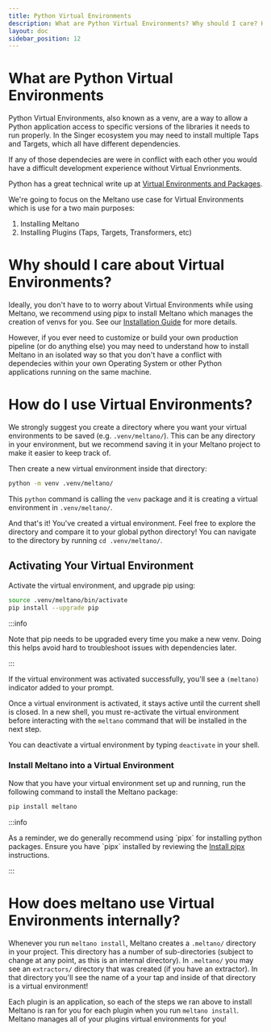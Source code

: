 ```yaml
---
title: Python Virtual Environments
description: What are Python Virtual Environments? Why should I care? How do I use them?
layout: doc
sidebar_position: 12
---
```


# What are Python Virtual Environments

Python Virtual Environments, also known as a venv, are a way to allow a
Python application access to specific versions of the libraries it needs to run properly. In the Singer ecosystem
you may need to install multiple Taps and Targets, which all have different dependencies.

If any of those dependecies are were in conflict with each other you would have a difficult development experience without Virtual Envrionments.

Python has a great technical write up at [Virtual Environments and Packages](https://docs.python.org/3/tutorial/venv.html).

We're going to focus on the Meltano use case for Virtual Environments which is use for a two main purposes:

1. Installing Meltano
1. Installing Plugins (Taps, Targets, Transformers, etc)

# Why should I care about Virtual Environments?

Ideally, you don't have to to worry about Virtual Environments while using Meltano,
we recommend using pipx to install Meltano which manages the creation of venvs for you.
See our [Installation Guide](/getting-started/installation) for more details.

However, if you ever need to customize or build your own production pipeline (or do anything else) you may need to understand
how to install Meltano in an isolated way so that you don't have a conflict with dependecies within your own Operating System
or other Python applications running on the same machine.

# How do I use Virtual Environments?

We strongly suggest you create a directory where you want your virtual environments to be saved (e.g. `.venv/meltano/`).
This can be any directory in your environment, but we recommend saving it in your Meltano project to make it easier to keep
track of.

Then create a new virtual environment inside that directory:

```bash
python -m venv .venv/meltano/
```

This `python` command is calling the `venv` package and it is creating a virtual environment in `.venv/meltano/`.

And that's it! You've created a virtual environment.
Feel free to explore the directory and compare it to your global python directory!
You can navigate to the directory by running `cd .venv/meltano/`.

## Activating Your Virtual Environment

Activate the virtual environment, and upgrade pip using:

```bash
source .venv/meltano/bin/activate
pip install --upgrade pip
```

:::info

  <p>Note that pip needs to be upgraded every time you make a new venv. Doing this helps avoid hard to troubleshoot issues with dependencies later.</p>
:::

If the virtual environment was activated successfully, you'll see a `(meltano)` indicator added to
your prompt.

Once a virtual environment is activated, it stays active until the current shell is closed. In a new
shell, you must re-activate the virtual environment before interacting with the `meltano` command
that will be installed in the next step.

You can deactivate a virtual environment by typing `deactivate` in your shell.

### Install Meltano into a Virtual Environment

Now that you have your virtual environment set up and running, run the following command to install
the Meltano package:

```bash
pip install meltano
```

:::info

  <p>As a reminder, we do generally recommend using `pipx` for installing python packages.
Ensure you have `pipx` installed by reviewing the <a href="/getting-started/installation#install-pipx">Install pipx</a> instructions.</p>
:::

# How does meltano use Virtual Environments internally?

Whenever you run `meltano install`, Meltano creates a `.meltano/` directory in your project.
This directory has a number of sub-directories (subject to change at any point, as this is an
internal directory).
In `.meltano/` you may see an `extractors/` directory that was created (if you
have an extractor).
In that directory you'll see the name of a your tap and inside of that
directory is a virtual environment!

Each plugin is an application, so each of the steps we ran above to install Meltano is ran for you for each plugin when you run `meltano install`.
Meltano manages all of your plugins virtual environments for you!

